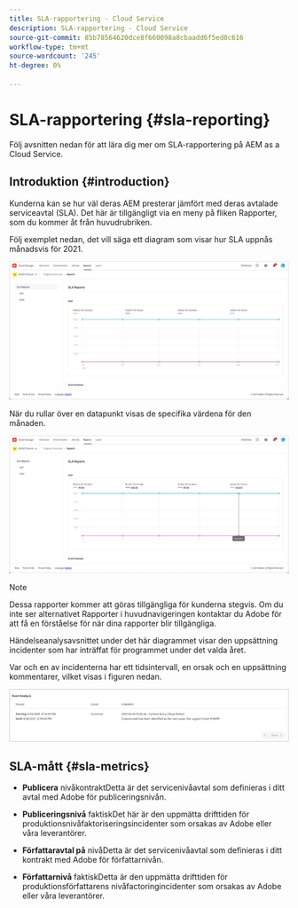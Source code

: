 ```yaml
---
title: SLA-rapportering - Cloud Service
description: SLA-rapportering - Cloud Service
source-git-commit: 85b78564620dce8f660098a8cbaadd6f5ed0c616
workflow-type: tm+mt
source-wordcount: '245'
ht-degree: 0%

---
```


# SLA-rapportering {#sla-reporting}

Följ avsnitten nedan för att lära dig mer om SLA-rapportering på AEM as a Cloud Service.

## Introduktion {#introduction}

Kunderna kan se hur väl deras AEM presterar jämfört med deras avtalade serviceavtal (SLA). Det här är tillgängligt via en meny på fliken Rapporter, som du kommer åt från huvudrubriken.

Följ exemplet nedan, det vill säga ett diagram som visar hur SLA uppnås månadsvis för 2021.

![](assets/sla-reporting-1.png)


När du rullar över en datapunkt visas de specifika värdena för den månaden.

![](assets/sla-reporting-b.png)

>[!NOTE]
>Dessa rapporter kommer att göras tillgängliga för kunderna stegvis. Om du inte ser alternativet Rapporter i huvudnavigeringen kontaktar du Adobe för att få en förståelse för när dina rapporter blir tillgängliga.

Händelseanalysavsnittet under det här diagrammet visar den uppsättning incidenter som har inträffat för programmet under det valda året.

Var och en av incidenterna har ett tidsintervall, en orsak och en uppsättning kommentarer, vilket visas i figuren nedan.

![](assets/sla-reporting-c.png)


## SLA-mått {#sla-metrics}

* **Publicera**
nivåkontraktDetta är det servicenivåavtal som definieras i ditt avtal med Adobe för publiceringsnivån.

* **Publiceringsnivå**
faktiskDet här är den uppmätta drifttiden för produktionsnivåfaktoriseringsincidenter som orsakas av Adobe eller våra leverantörer.

* **Författaravtal på**
nivåDetta är det servicenivåavtal som definieras i ditt kontrakt med Adobe för författarnivån.

* **Författarnivå**
faktiskDetta är den uppmätta drifttiden för produktionsförfattarens nivåfactoringincidenter som orsakas av Adobe eller våra leverantörer.

